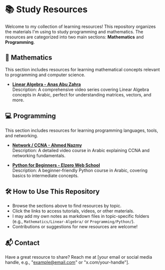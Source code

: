 # 📚 Study Resources

Welcome to my collection of learning resources! This repository organizes the materials I'm using to study programming and mathematics. The resources are categorized into two main sections: **Mathematics** and **Programming**.

## 🧠 Mathematics
This section includes resources for learning mathematical concepts relevant to programming and computer science.

- **[Linear Algebra - Anas Abu Zahra](https://youtu.be/LSOObL2qTxY?si=upbj3QAwqDeiCB0c)**  
  Description: A comprehensive video series covering Linear Algebra concepts in Arabic, perfect for understanding matrices, vectors, and more.

## 💻 Programming
This section includes resources for learning programming languages, tools, and networking.

- **[Network / CCNA - Ahmed Nazmy](https://youtu.be/J2xws7u7ZeM?si=wz6zlKu26mJOW-wS)**  
  Description: A detailed video course in Arabic explaining CCNA and networking fundamentals.
  
- **[Python for Beginners - Elzero Web School](https://youtu.be/mvZHDpCHphk?si=rRPWlOct_SuBq0pI)**  
  Description: A beginner-friendly Python course in Arabic, covering basics to intermediate concepts.

## 🛠 How to Use This Repository
- Browse the sections above to find resources by topic.
- Click the links to access tutorials, videos, or other materials.
- I may add my own notes as markdown files in topic-specific folders (e.g., `Mathematics/Linear-Algebra/` or `Programming/Python/`).
- Contributions or suggestions for new resources are welcome!

## 📬 Contact
Have a great resource to share? Reach me at [your email or social media handle, e.g., "example@email.com" or "x.com/your-handle"].
